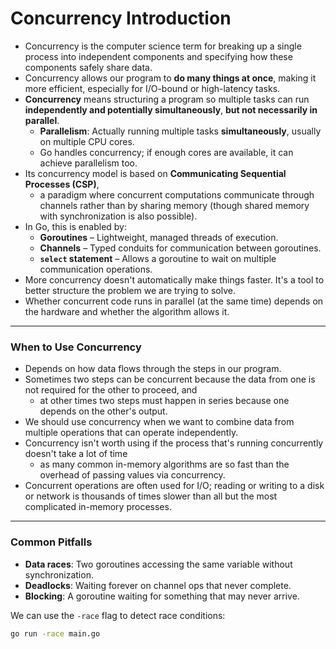 # Concurrency Introduction 

- Concurrency is the computer science term for breaking up a single process into independent components and specifying how these components safely share data.
- Concurrency allows our program to **do many things at once**, making it more efficient, especially for I/O-bound or high-latency tasks.
- **Concurrency** means structuring a program so multiple tasks can run **independently and potentially simultaneously**, **but not necessarily in parallel**. 
  - **Parallelism**: Actually running multiple tasks **simultaneously**, usually on multiple CPU cores.
  - Go handles concurrency; if enough cores are available, it can achieve parallelism too.
- Its concurrency model is based on **Communicating Sequential Processes (CSP)**, 
  - a paradigm where concurrent computations communicate through channels rather than by sharing memory (though shared memory with synchronization is also possible).
- In Go, this is enabled by:
  - **Goroutines** – Lightweight, managed threads of execution.
  - **Channels** – Typed conduits for communication between goroutines.
  - **`select` statement** – Allows a goroutine to wait on multiple communication operations.
- More concurrency doesn't automatically make things faster. It's a tool to better structure the problem we are trying to solve.
- Whether concurrent code runs in parallel (at the same time) depends on the hardware and whether the algorithm allows it.

---

### When to Use Concurrency

- Depends on how data flows through the steps in our program.
- Sometimes two steps can be concurrent because the data from one is not required for the other to proceed, and
  - at other times two steps must happen in series because one depends on the other's output.
- We should use concurrency when we want to combine data from multiple operations that can operate independently.
- Concurrency isn't worth using if the process that's running concurrently doesn't take a lot of time 
  - as many common in-memory algorithms are so fast than the overhead of passing values via concurrency.
- Concurrent operations are often used for I/O; reading or writing to a disk or network is thousands of times slower than all but the most complicated in-memory processes.



---

### Common Pitfalls

- **Data races**: Two goroutines accessing the same variable without synchronization.
- **Deadlocks**: Waiting forever on channel ops that never complete.
- **Blocking**: A goroutine waiting for something that may never arrive.

We can use the `-race` flag to detect race conditions:

```bash
go run -race main.go
```

